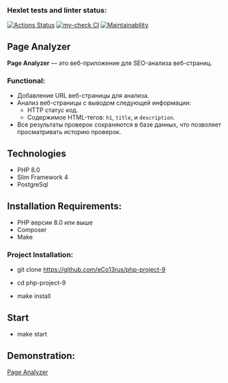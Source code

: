 ### Hexlet tests and linter status:
[![Actions Status](https://github.com/eCo13rus/php-project-9/workflows/hexlet-check/badge.svg)](https://github.com/eCo13rus/php-project-9/actions)
[![my-check CI](https://github.com/eCo13rus/php-project-9/actions/workflows/my-check.yml/badge.svg)](https://github.com/eCo13rus/php-project-9/actions)
[![Maintainability](https://api.codeclimate.com/v1/badges/4d5136fff96467e2c5bf/maintainability)](https://codeclimate.com/github/eCo13rus/php-project-9/maintainability)

## Page Analyzer

**Page Analyzer** — это веб-приложение для SEO-анализа веб-страниц. 

### Functional:
- Добавление URL веб-страницы для анализа.
- Анализ веб-страницы с выводом следующей информации:
  - HTTP статус код.
  - Содержимое HTML-тегов: `h1`, `title`, и `description`.
- Все результаты проверок сохраняются в базе данных, что позволяет просматривать историю проверок.

## Technologies

- PHP 8.0
- Slim Framework 4
- PostgreSql

## Installation Requirements:

- PHP версии 8.0 или выше
- Composer
- Make

### Project Installation:


- git clone https://github.com/eCo13rus/php-project-9

- cd php-project-9

- make install

## Start 

- make start

## Demonstration:

[Page Analyzer](https://php-project-9-production-84d8.up.railway.app/)
